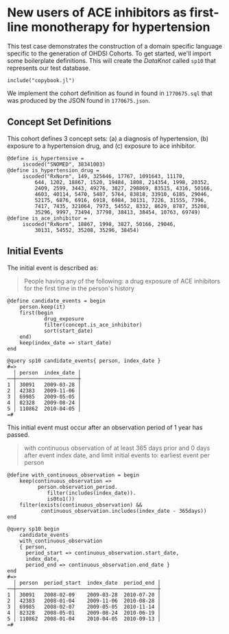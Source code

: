 # New users of ACE inhibitors as first-line monotherapy for hypertension

This test case demonstrates the construction of a domain specific
language specific to the generation of OHDSI Cohorts. To get started,
we'll import some boilerplate definitions. This will create the
*DataKnot* called `sp10` that represents our test database.

    include("copybook.jl")

We implement the cohort definition as found in found in `1770675.sql`
that was produced by the JSON found in `1770675.json`.

## Concept Set Definitions

This cohort defines 3 concept sets: (a) a diagnosis of hypertension,
(b) exposure to a hypertension drug, and (c) exposure to ace inhibitor. 

    @define is_hypertensive =
         iscoded("SNOMED", 38341003)
    @define is_hypertension_drug =
         iscoded("RxNorm", 149, 325646, 17767, 1091643, 11170,
             644, 1202, 18867, 1520, 19484, 1808, 214354, 1998, 20352,
             2409, 2599, 3443, 49276, 3827, 298869, 83515, 4316, 50166,
             4603, 40114, 5470, 5487, 5764, 83818, 33910, 6185, 29046,
             52175, 6876, 6916, 6918, 6984, 30131, 7226, 31555, 7396,
             7417, 7435, 321064, 7973, 54552, 8332, 8629, 8787, 35208,
             35296, 9997, 73494, 37798, 38413, 38454, 10763, 69749)
    @define is_ace_inhibitor =
         iscoded("RxNorm", 18867, 1998, 3827, 50166, 29046,
             30131, 54552, 35208, 35296, 38454)

## Initial Events

The initial event is described as:

> People having any of the following: a drug exposure of ACE inhibitors
> for the first time in the person's history

    @define candidate_events = begin
        person.keep(it)
        first(begin
                drug_exposure
                filter(concept.is_ace_inhibitor)
                sort(start_date)
        end)
        keep(index_date => start_date)
    end

    @query sp10 candidate_events{ person, index_date }
    #=>
      │ person  index_date │
    ──┼────────────────────┼
    1 │ 30091   2009-03-28 │
    2 │ 42383   2009-11-06 │
    3 │ 69985   2009-05-05 │
    4 │ 82328   2009-08-24 │
    5 │ 110862  2010-04-05 │
    =#

This initial event must occur after an observation period of 1 year has
passed.

> with continuous observation of at least 365 days prior and 0 days
> after event index date, and limit initial events to: earliest event
> per person

    @define with_continuous_observation = begin
        keep(continuous_observation =>
              person.observation_period.
                 filter(includes(index_date)).
                 is0to1())
        filter(exists(continuous_observation) && 
               continuous_observation.includes(index_date - 365days))
    end

    @query sp10 begin
        candidate_events
        with_continuous_observation
        { person,
          period_start => continuous_observation.start_date,
          index_date,
          period_end => continuous_observation.end_date }
    end
    #=>
      │ person  period_start  index_date  period_end │
    ──┼──────────────────────────────────────────────┼
    1 │ 30091   2008-02-09    2009-03-28  2010-07-20 │
    2 │ 42383   2008-01-04    2009-11-06  2010-08-28 │
    3 │ 69985   2008-02-07    2009-05-05  2010-11-14 │
    4 │ 82328   2008-05-01    2009-08-24  2010-06-19 │
    5 │ 110862  2008-01-04    2010-04-05  2010-09-13 │
    =#



